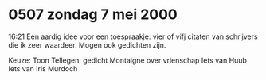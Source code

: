 # 0507 zondag 7 mei 2000
16:21	Een aardig idee voor een toespraakje: vier of vifj citaten van schrijvers die ik zeer waardeer. Mogen ook gedichten zijn.

Keuze:
Toon Tellegen: gedicht
Montaigne over vrienschap
Iets van Huub
Iets van Iris Murdoch
